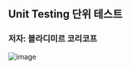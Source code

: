 ## Unit Testing 단위 테스트
### 저자: 블라디미르 코리코프
![image](https://user-images.githubusercontent.com/72093196/219039617-4c5e2b1e-8294-4f73-b455-84a19d42835c.png)
